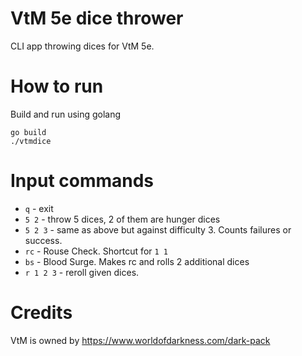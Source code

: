 # VtM 5e dice thrower

CLI app throwing dices for VtM 5e.

# How to run

Build and run using golang

```
go build
./vtmdice
```

# Input commands

- `q` - exit
- `5 2` - throw 5 dices, 2 of them are hunger dices
- `5 2 3` - same as above but against difficulty 3. Counts failures or success.
- `rc` - Rouse Check. Shortcut for `1 1`
- `bs` - Blood Surge. Makes rc and rolls 2 additional dices
- `r 1 2 3` - reroll given dices.

# Credits

VtM is owned by https://www.worldofdarkness.com/dark-pack
